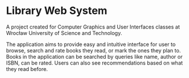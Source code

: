 # Library Web System
A project created for Computer Graphics and User Interfaces classes at Wrocław University of Science and Technology. 

The application aims to provide easy and intuitive interface for user to browse, search and rate books they read, or mark the ones they plan to. Books in the application can be searched by queries like name, author or ISBN, can be rated. Users can also see recommendations based on what they read before.
